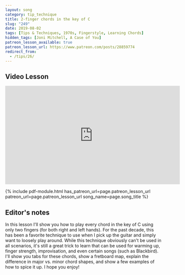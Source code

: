 ```yaml
---
layout: song
category: tip_technique
title: 2-finger chords in the key of C
slug: "249"
date: 2019-08-02
tags: [Tips & Techniques, 1970s, Fingerstyle, Learning Chords]
hidden_tags: [Joni Mitchell, A Case of You]
patreon_lesson_available: true
patreon_lesson_url: https://www.patreon.com/posts/28859774
redirect_from:
  - /tips/26/
---
```




## Video Lesson

<iframe width="560" height="315" src="https://www.youtube.com/embed/x2ZHdyESf3Q?showinfo=0" frameborder="0" allowfullscreen></iframe>

{% include pdf-module.html has_patreon_url=page.patreon_lesson_url patreon_url=page.patreon_lesson_url song_name=page.song_title %}

<!-- Check back in a few minutes! Posting it now... -->

<!-- Coming later this morning! Check back soon... -->

## Editor's notes

In this lesson I'll show you how to play every chord in the key of C using only two fingers (for both right and left hands). For the past decade, this has been a favorite technique to use when I pick up the guitar and simply want to loosely play around. While this technique obviously can't be used in all scenarios, it's still a great trick to learn that can be used for warming up, finger strength, improvisation, and even certain songs (such as Blackbird). I'll show you tabs for these chords, show a fretboard map, explain the difference in major vs. minor chord shapes, and show a few examples of how to spice it up. I hope you enjoy!
